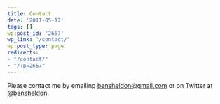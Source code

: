```yaml
---
title: Contact
date: '2011-05-17'
tags: []
wp:post_id: '2657'
wp_link: "/contact/"
wp:post_type: page
redirects:
- "/contact/"
- "/?p=2657"
---
```


Please contact me by emailing [bensheldon@gmail.com](mailto:bensheldon@gmail.com) or on Twitter at [@bensheldon](http://twitter.com/bensheldon).

